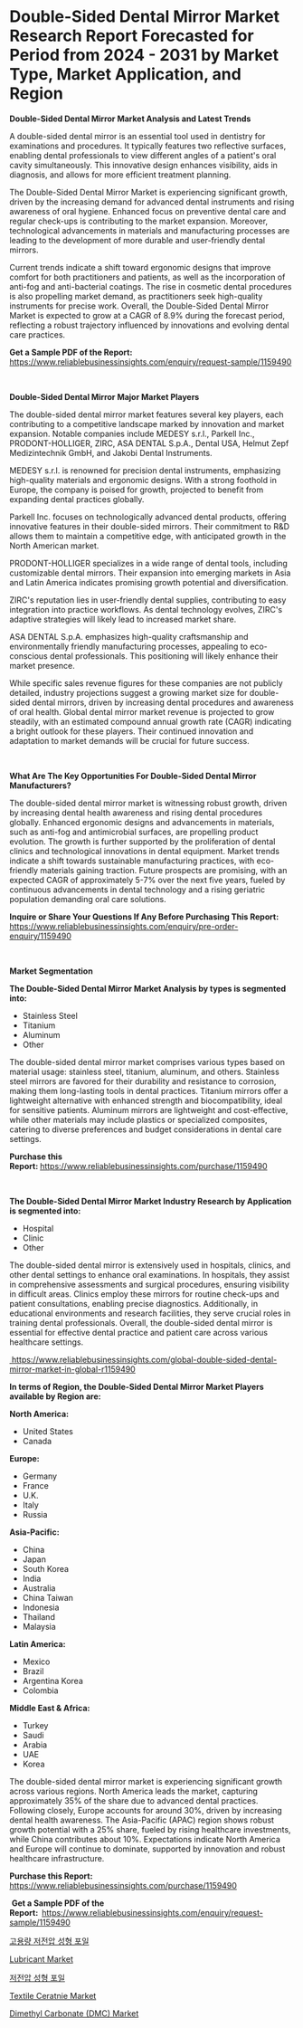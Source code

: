 <p><h1>Double-Sided Dental Mirror Market Research Report Forecasted for Period from 2024 -  2031 by Market Type, Market Application, and Region</h1></p><p><strong>Double-Sided Dental Mirror Market Analysis and Latest Trends</strong></p>
<p><p>A double-sided dental mirror is an essential tool used in dentistry for examinations and procedures. It typically features two reflective surfaces, enabling dental professionals to view different angles of a patient's oral cavity simultaneously. This innovative design enhances visibility, aids in diagnosis, and allows for more efficient treatment planning.</p><p>The Double-Sided Dental Mirror Market is experiencing significant growth, driven by the increasing demand for advanced dental instruments and rising awareness of oral hygiene. Enhanced focus on preventive dental care and regular check-ups is contributing to the market expansion. Moreover, technological advancements in materials and manufacturing processes are leading to the development of more durable and user-friendly dental mirrors.</p><p>Current trends indicate a shift toward ergonomic designs that improve comfort for both practitioners and patients, as well as the incorporation of anti-fog and anti-bacterial coatings. The rise in cosmetic dental procedures is also propelling market demand, as practitioners seek high-quality instruments for precise work. Overall, the Double-Sided Dental Mirror Market is expected to grow at a CAGR of 8.9% during the forecast period, reflecting a robust trajectory influenced by innovations and evolving dental care practices.</p></p>
<p><strong>Get a Sample PDF of the Report:&nbsp;</strong> <a href="https://www.reliablebusinessinsights.com/enquiry/request-sample/1159490">https://www.reliablebusinessinsights.com/enquiry/request-sample/1159490</a></p>
<p>&nbsp;</p>
<p><strong>Double-Sided Dental Mirror Major Market Players</strong></p>
<p><p>The double-sided dental mirror market features several key players, each contributing to a competitive landscape marked by innovation and market expansion. Notable companies include MEDESY s.r.l., Parkell Inc., PRODONT-HOLLIGER, ZIRC, ASA DENTAL S.p.A., Dental USA, Helmut Zepf Medizintechnik GmbH, and Jakobi Dental Instruments.</p><p>MEDESY s.r.l. is renowned for precision dental instruments, emphasizing high-quality materials and ergonomic designs. With a strong foothold in Europe, the company is poised for growth, projected to benefit from expanding dental practices globally.</p><p>Parkell Inc. focuses on technologically advanced dental products, offering innovative features in their double-sided mirrors. Their commitment to R&D allows them to maintain a competitive edge, with anticipated growth in the North American market.</p><p>PRODONT-HOLLIGER specializes in a wide range of dental tools, including customizable dental mirrors. Their expansion into emerging markets in Asia and Latin America indicates promising growth potential and diversification.</p><p>ZIRC's reputation lies in user-friendly dental supplies, contributing to easy integration into practice workflows. As dental technology evolves, ZIRC's adaptive strategies will likely lead to increased market share.</p><p>ASA DENTAL S.p.A. emphasizes high-quality craftsmanship and environmentally friendly manufacturing processes, appealing to eco-conscious dental professionals. This positioning will likely enhance their market presence.</p><p>While specific sales revenue figures for these companies are not publicly detailed, industry projections suggest a growing market size for double-sided dental mirrors, driven by increasing dental procedures and awareness of oral health. Global dental mirror market revenue is projected to grow steadily, with an estimated compound annual growth rate (CAGR) indicating a bright outlook for these players. Their continued innovation and adaptation to market demands will be crucial for future success.</p></p>
<p>&nbsp;</p>
<p><strong>What Are The Key Opportunities For Double-Sided Dental Mirror Manufacturers?</strong></p>
<p><p>The double-sided dental mirror market is witnessing robust growth, driven by increasing dental health awareness and rising dental procedures globally. Enhanced ergonomic designs and advancements in materials, such as anti-fog and antimicrobial surfaces, are propelling product evolution. The growth is further supported by the proliferation of dental clinics and technological innovations in dental equipment. Market trends indicate a shift towards sustainable manufacturing practices, with eco-friendly materials gaining traction. Future prospects are promising, with an expected CAGR of approximately 5-7% over the next five years, fueled by continuous advancements in dental technology and a rising geriatric population demanding oral care solutions.</p></p>
<p><strong>Inquire or Share Your Questions If Any Before Purchasing This Report:</strong> <a href="https://www.reliablebusinessinsights.com/enquiry/pre-order-enquiry/1159490">https://www.reliablebusinessinsights.com/enquiry/pre-order-enquiry/1159490</a></p>
<p>&nbsp;</p>
<p><strong>Market Segmentation</strong></p>
<p><strong>The Double-Sided Dental Mirror Market Analysis by types is segmented into:</strong></p>
<p><ul><li>Stainless Steel</li><li>Titanium</li><li>Aluminum</li><li>Other</li></ul></p>
<p><p>The double-sided dental mirror market comprises various types based on material usage: stainless steel, titanium, aluminum, and others. Stainless steel mirrors are favored for their durability and resistance to corrosion, making them long-lasting tools in dental practices. Titanium mirrors offer a lightweight alternative with enhanced strength and biocompatibility, ideal for sensitive patients. Aluminum mirrors are lightweight and cost-effective, while other materials may include plastics or specialized composites, catering to diverse preferences and budget considerations in dental care settings.</p></p>
<p><strong>Purchase this Report:&nbsp;</strong><a href="https://www.reliablebusinessinsights.com/purchase/1159490">https://www.reliablebusinessinsights.com/purchase/1159490</a></p>
<p>&nbsp;</p>
<p><strong>The Double-Sided Dental Mirror Market Industry Research by Application is segmented into:</strong></p>
<p><ul><li>Hospital</li><li>Clinic</li><li>Other</li></ul></p>
<p><p>The double-sided dental mirror is extensively used in hospitals, clinics, and other dental settings to enhance oral examinations. In hospitals, they assist in comprehensive assessments and surgical procedures, ensuring visibility in difficult areas. Clinics employ these mirrors for routine check-ups and patient consultations, enabling precise diagnostics. Additionally, in educational environments and research facilities, they serve crucial roles in training dental professionals. Overall, the double-sided dental mirror is essential for effective dental practice and patient care across various healthcare settings.</p></p>
<p><a href="https://www.reliablebusinessinsights.com/global-double-sided-dental-mirror-market-in-global-r1159490">&nbsp;https://www.reliablebusinessinsights.com/global-double-sided-dental-mirror-market-in-global-r1159490</a></p>
<p><strong>In terms of Region, the Double-Sided Dental Mirror Market Players available by Region are:</strong></p>
<p>
    <p> <strong> North America: </strong>
        <ul>
            <li>United States</li>
            <li>Canada</li>
        </ul>
        </p> 
    <p> <strong> Europe: </strong>
        <ul>
            <li>Germany</li>
            <li>France</li>
            <li>U.K.</li>
            <li>Italy</li>
            <li>Russia</li>
        </ul>
        </p> 
    <p> <strong> Asia-Pacific: </strong>
        <ul>
            <li>China</li>
            <li>Japan</li>
            <li>South Korea</li>
            <li>India</li>
            <li>Australia</li>
            <li>China Taiwan</li>
            <li>Indonesia</li>
            <li>Thailand</li>
            <li>Malaysia</li>
        </ul>
        </p> 
    <p> <strong> Latin America: </strong>
        <ul>
            <li>Mexico</li>
            <li>Brazil</li>
            <li>Argentina Korea</li>
            <li>Colombia</li>
        </ul>
        </p> 
    <p> <strong> Middle East & Africa: </strong>
        <ul>
            <li>Turkey</li>
            <li>Saudi</li>
            <li>Arabia</li>
            <li>UAE</li>
            <li>Korea</li>
        </ul>
    </p>
    </p>
<p><p>The double-sided dental mirror market is experiencing significant growth across various regions. North America leads the market, capturing approximately 35% of the share due to advanced dental practices. Following closely, Europe accounts for around 30%, driven by increasing dental health awareness. The Asia-Pacific (APAC) region shows robust growth potential with a 25% share, fueled by rising healthcare investments, while China contributes about 10%. Expectations indicate North America and Europe will continue to dominate, supported by innovation and robust healthcare infrastructure.</p></p>
<p><strong>Purchase this Report: </strong><a href="https://www.reliablebusinessinsights.com/purchase/1159490">https://www.reliablebusinessinsights.com/purchase/1159490</a></p>
<p>&nbsp;<strong>Get a Sample PDF of the Report:&nbsp;&nbsp;</strong><a href="https://www.reliablebusinessinsights.com/enquiry/request-sample/1159490">https://www.reliablebusinessinsights.com/enquiry/request-sample/1159490</a></p>
<p><strong></strong></p>
<p><p><a href="https://medium.com/@will_j_is/%ED%98%81%EC%8B%A0%EC%9D%98-%EB%AF%B8%EB%9E%98-%EA%B8%80%EB%A1%9C%EB%B2%8C-%EA%B3%A0%EC%9A%A9%EB%9F%89-%EC%A0%80%EC%A0%84%EC%95%95-%ED%98%95%EC%84%B1-%ED%8F%AC%EC%9D%BC-%EC%8B%9C%EC%9E%A5-%EC%84%B1%EC%9E%A5%EA%B3%BC-%EA%B8%B0%ED%9A%8C-2024-2031-9726adcdd6db">고용량 저전압 성형 포일</a></p><p><a href="https://www.linkedin.com/pulse/lubricant-market-analysis-report-global-insights-region-type-e2xzf?trackingId=sy2yuRd6Sd6kvrEebqrC%2BA%3D%3D">Lubricant Market</a></p><p><a href="https://medium.com/@will_j_is/%EC%A0%80%EC%A0%84%EC%95%95-%EC%84%B1%ED%98%95-%ED%95%84%EB%A6%84-%EC%8B%9C%EC%9E%A5-%EA%B7%9C%EB%AA%A8-%EC%A0%90%EC%9C%A0%EC%9C%A8-%EC%84%B1%EC%9E%A5-%EB%B0%8F-%EC%9C%A0%ED%98%95%EB%B3%84-%EC%9D%91%EC%9A%A9-%EB%B6%84%EC%95%BC%EB%B3%84-%EB%94%94%EC%A7%80%ED%84%B8-tv-%EB%94%94%EC%A7%80%ED%84%B8-%EC%B9%B4%EB%A9%94%EB%9D%BC-%EC%98%A4%EB%94%94%EC%98%A4-%EC%9E%A5%EB%B9%84-%EC%8A%A4%EB%A7%88%ED%8A%B8%ED%8F%B0-%ED%83%9C%EB%B8%94%EB%A6%BF-%EA%B8%B0%ED%83%80-%EC%9D%98-%EC%8B%9C%EC%9E%A5-%EB%B6%84%EC%84%9D-9db50ee52bc7">저전압 성형 포일</a></p><p><a href="https://github.com/DianaWilson796/Market-Research-Report-List-1/blob/main/textile-ceratnie-market.md">Textile Ceratnie Market</a></p><p><a href="https://www.linkedin.com/pulse/why-should-you-invest-dimethyl-carbonate-dmc-market-trends-hsfbf?trackingId=%2BxwrKWPxTdac%2FiafUeDL8Q%3D%3D">Dimethyl Carbonate (DMC) Market</a></p></p>